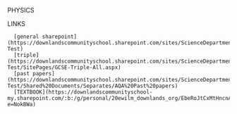 PHYSICS

LINKS
    
      [general sharepoint](https://downlandscommunityschool.sharepoint.com/sites/ScienceDepartment-Test)
      [triple](https://downlandscommunityschool.sharepoint.com/sites/ScienceDepartment-Test/SitePages/GCSE-Triple-All.aspx)
      [past papers](https://downlandscommunityschool.sharepoint.com/sites/ScienceDepartment-Test/Shared%20Documents/Separates/AQA%20Past%20papers)
      [TEXTBOOK](https://downlandscommunityschool-my.sharepoint.com/:b:/g/personal/20ewilm_downlands_org/EbeRoJtCxMtHncnAMtSXqGoBHpy_XrSAhMlRE7bpVrj48g?e=NokBWa)

        

  
